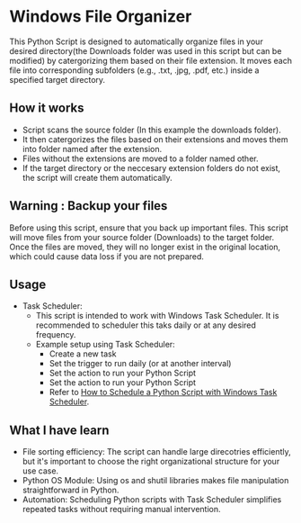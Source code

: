 # Windows File Organizer 
This Python Script is designed to automatically organize files in your desired directory(the Downloads folder was used in this script but can be modified) by catergorizing them based on their file extension. It moves 
each file into corresponding subfolders (e.g., .txt, .jpg, .pdf, etc.) inside a specified target directory.

## How it works 
- Script scans the source folder (In this example the downloads folder).
- It then catergorizes the files based on their extensions and moves them into folder named after the extension.
- Files without the extensions are moved to a folder named other.
- If the target directory or the neccesary extension folders do not exist, the script will create them automatically.

## Warning : Backup your files 
Before using this script, ensure that you back up important files. This script will move files from your source folder (Downloads) to the target folder. Once the files are moved, they will no longer exist in the original location, which could cause data loss if you are not prepared.

## Usage 
- Task Scheduler:
  - This script is intended to work with Windows Task Scheduler. It is recommended to scheduler this taks daily or at any desired frequency.
  - Example setup using Task Scheduler:
      - Create a new task
      - Set the trigger to run daily (or at another interval)
      - Set the action to run your Python Script
      - Set the action to run your Python Script
      - Refer to  [How to Schedule a Python Script with Windows Task Scheduler](https://docs.microsoft.com/en-us/windows/win32/taskschd/task-scheduler-start-page).
   

## What I have learn 
- File sorting efficiency: The script can handle large direcotries efficiently, but it's important to choose the right organizational structure for your use case.
- Python OS Module: Using os and shutil libraries makes file manipulation straightforward in Python.
- Automation: Scheduling Python scripts with Task Scheduler simplifies repeated tasks without requiring manual intervention.
